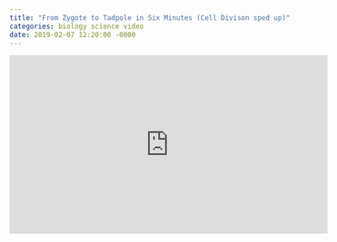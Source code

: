 ```yaml
---
title: "From Zygote to Tadpole in Six Minutes (Cell Divison sped up)"
categories: biology science video
date: 2019-02-07 12:20:00 -0000
---
```

<div><iframe width="560" height="315" src="https://www.youtube-nocookie.com/embed/7Q9VyHJ1l2Q" frameborder="0" allow="accelerometer; autoplay; encrypted-media; gyroscope; picture-in-picture" allowfullscreen></iframe></div>
